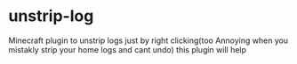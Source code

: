 # unstrip-log
Minecraft plugin to unstrip logs just by right clicking(too Annoying when you mistakly strip your home logs and cant undo) this plugin will help
